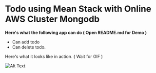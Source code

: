 # Todo using Mean Stack with Online AWS Cluster Mongodb

**Here's what the following app can do  ( Open README.md for Demo )**

* Can add todo
* Can delete todo.



Here's what it looks like in action. ( Wait for GIF )

![Alt Text](https://github.com/hrkbrahmbhatt/Todo/Todo.gif)
